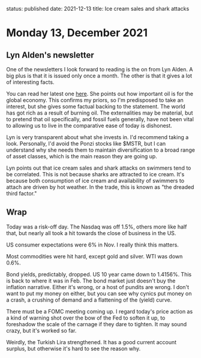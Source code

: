 status: published
date: 2021-12-13
title: Ice cream sales and shark attacks

# Monday 13, December 2021

## Lyn Alden's newsletter

One of the newsletters I look forward to reading is the on from Lyn Alden.
A big plus is that it is issued only once a month.
The other is that it gives a lot of interesting facts.

You can read her latest one [here](https://www.lynalden.com/december-2021-newsletter/).
She points out how important oil is for the global economy.
This confirms my priors, so I'm predisposed to take an interest, but she gives some factual backing to the statement.
The world has got rich as a result of burning oil.
The externalities may be material, but to pretend that oil specifically, and fossil fuels generally, have not been vital to allowing us to live in the comparative ease of today is dishonest.

Lyn is very transparent about what she invests in. I'd recommend taking a look.
Personally, I'd avoid the Ponzi stocks like $MSTR, but I can understand why she needs them to maintain diversification to a broad range of asset classes, which is the main reason they are going up.

Lyn points out that ice cream sales and shark attacks on swimmers tend to be correlated. 
This is not because sharks are attracted to ice cream. It's because both consumption of ice cream and availability of swimmers to attach are driven by hot weather. In the trade, this is known as "the dreaded third factor."

## Wrap

Today was a risk-off day.
The Nasdaq was off 1.5%, others more like half that, but nearly all took a hit towards the close of business in the US.

US consumer expectations were 6% in Nov. I really think this matters.

Most commodities were hit hard, except gold and silver. WTI was down 0.6%.

Bond yields, predictably, dropped. US 10 year came down to 1.4156%. 
This is back to where it was in Feb. The bond market just doesn't buy the inflation narrative. Either it's wrong, or a host of pundits are wrong.
I don't want to put my money on either, but you can see why cynics put money on a crash, a crushing of demand and a flattening of the (yield) curve.

There must be a FOMC meeting coming up. I regard today's price action as a kind of warning shot over the bow of the Fed to soften it up, to foreshadow the scale of the carnage if they dare to tighten.
It may sound crazy, but it's worked so far.

Weirdly, the Turkish Lira strengthened. It has a good current account surplus, but otherwise it's hard to see the reason why.

